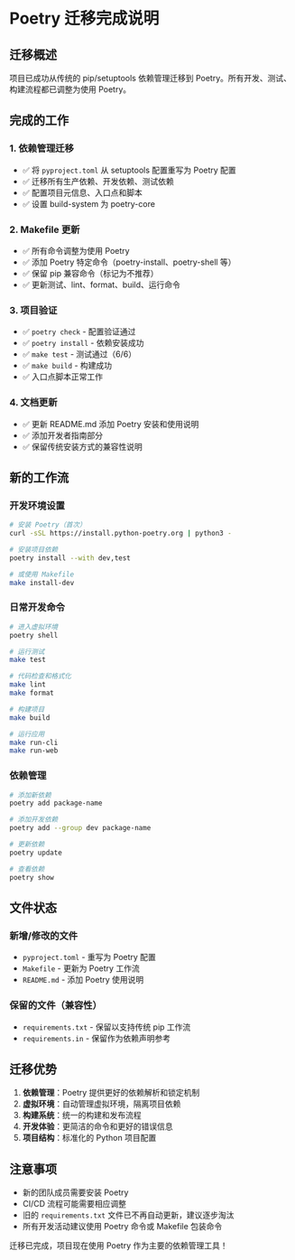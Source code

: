 # Poetry 迁移完成说明

## 迁移概述

项目已成功从传统的 pip/setuptools 依赖管理迁移到 Poetry。所有开发、测试、构建流程都已调整为使用 Poetry。

## 完成的工作

### 1. 依赖管理迁移
- ✅ 将 `pyproject.toml` 从 setuptools 配置重写为 Poetry 配置
- ✅ 迁移所有生产依赖、开发依赖、测试依赖
- ✅ 配置项目元信息、入口点和脚本
- ✅ 设置 build-system 为 poetry-core

### 2. Makefile 更新
- ✅ 所有命令调整为使用 Poetry
- ✅ 添加 Poetry 特定命令（poetry-install、poetry-shell 等）
- ✅ 保留 pip 兼容命令（标记为不推荐）
- ✅ 更新测试、lint、format、build、运行命令

### 3. 项目验证
- ✅ `poetry check` - 配置验证通过
- ✅ `poetry install` - 依赖安装成功
- ✅ `make test` - 测试通过（6/6）
- ✅ `make build` - 构建成功
- ✅ 入口点脚本正常工作

### 4. 文档更新
- ✅ 更新 README.md 添加 Poetry 安装和使用说明
- ✅ 添加开发者指南部分
- ✅ 保留传统安装方式的兼容性说明

## 新的工作流

### 开发环境设置
```bash
# 安装 Poetry（首次）
curl -sSL https://install.python-poetry.org | python3 -

# 安装项目依赖
poetry install --with dev,test

# 或使用 Makefile
make install-dev
```

### 日常开发命令
```bash
# 进入虚拟环境
poetry shell

# 运行测试
make test

# 代码检查和格式化
make lint
make format

# 构建项目
make build

# 运行应用
make run-cli
make run-web
```

### 依赖管理
```bash
# 添加新依赖
poetry add package-name

# 添加开发依赖
poetry add --group dev package-name

# 更新依赖
poetry update

# 查看依赖
poetry show
```

## 文件状态

### 新增/修改的文件
- `pyproject.toml` - 重写为 Poetry 配置
- `Makefile` - 更新为 Poetry 工作流
- `README.md` - 添加 Poetry 使用说明

### 保留的文件（兼容性）
- `requirements.txt` - 保留以支持传统 pip 工作流
- `requirements.in` - 保留作为依赖声明参考

## 迁移优势

1. **依赖管理**：Poetry 提供更好的依赖解析和锁定机制
2. **虚拟环境**：自动管理虚拟环境，隔离项目依赖
3. **构建系统**：统一的构建和发布流程
4. **开发体验**：更简洁的命令和更好的错误信息
5. **项目结构**：标准化的 Python 项目配置

## 注意事项

- 新的团队成员需要安装 Poetry
- CI/CD 流程可能需要相应调整
- 旧的 `requirements.txt` 文件已不再自动更新，建议逐步淘汰
- 所有开发活动建议使用 Poetry 命令或 Makefile 包装命令

迁移已完成，项目现在使用 Poetry 作为主要的依赖管理工具！
